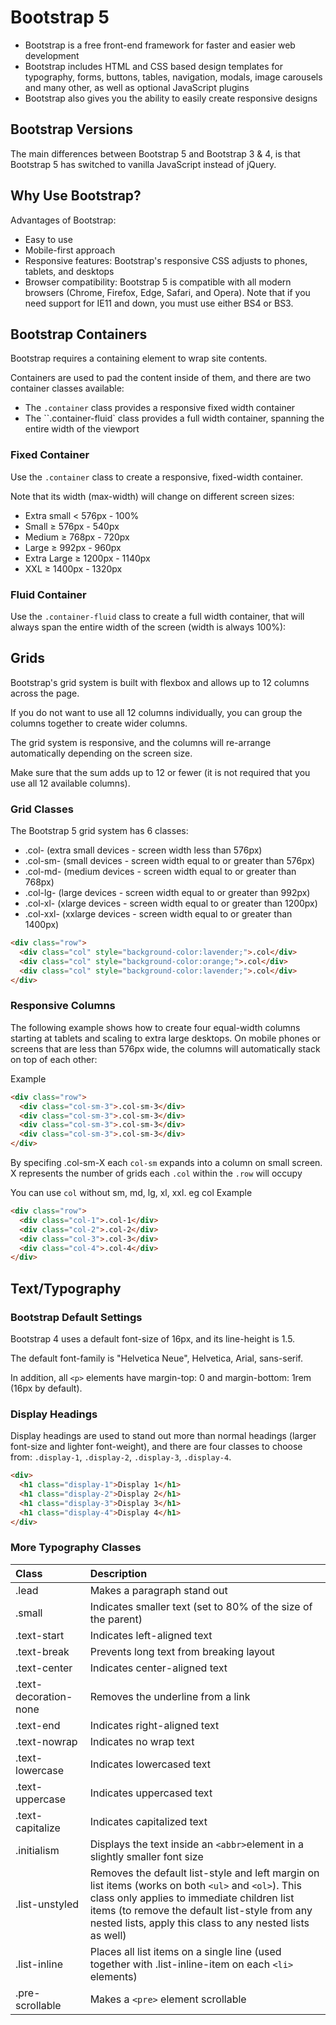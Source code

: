 # Bootstrap 5
- Bootstrap is a free front-end framework for faster and easier web development
- Bootstrap includes HTML and CSS based design templates for typography, forms, buttons, tables, navigation, modals, image carousels and many other, as well as optional JavaScript plugins
- Bootstrap also gives you the ability to easily create responsive designs


## Bootstrap Versions
The main differences between Bootstrap 5 and Bootstrap 3 & 4, is that Bootstrap 5 has switched to vanilla JavaScript instead of jQuery.




## Why Use Bootstrap?
Advantages of Bootstrap:
- Easy to use
- Mobile-first approach
- Responsive features: Bootstrap's responsive CSS adjusts to phones, tablets, and desktops
- Browser compatibility: Bootstrap 5 is compatible with all modern browsers (Chrome, Firefox, Edge, Safari, and Opera). Note that if you need support for IE11 and down, you must use either BS4 or BS3.




## Bootstrap Containers
Bootstrap requires a containing element to wrap site contents.

Containers are used to pad the content inside of them, and there are two container classes available:
- The `.container` class provides a responsive fixed width container
- The ``.container-fluid` class provides a full width container, spanning the entire width of the viewport


### Fixed Container
Use the `.container` class to create a responsive, fixed-width container.

Note that its width (max-width) will change on different screen sizes:

- Extra small < 576px	- 100%
- Small ≥ 576px	- 540px
- Medium ≥ 768px	- 720px
- Large ≥ 992px	- 960px
- Extra Large ≥ 1200px	- 1140px
- XXL ≥ 1400px - 1320px



### Fluid Container
Use the `.container-fluid` class to create a full width container, that will always span the entire width of the screen (width is always 100%):





## Grids
Bootstrap's grid system is built with flexbox and allows up to 12 columns across the page.

If you do not want to use all 12 columns individually, you can group the columns together to create wider columns. 

The grid system is responsive, and the columns will re-arrange automatically depending on the screen size.

Make sure that the sum adds up to 12 or fewer (it is not required that you use all 12 available columns).



### Grid Classes
The Bootstrap 5 grid system has 6 classes:

- .col- (extra small devices - screen width less than 576px)
- .col-sm- (small devices - screen width equal to or greater than 576px)
- .col-md- (medium devices - screen width equal to or greater than 768px)
- .col-lg- (large devices - screen width equal to or greater than 992px)
- .col-xl- (xlarge devices - screen width equal to or greater than 1200px)
- .col-xxl- (xxlarge devices - screen width equal to or greater than 1400px)



```html
<div class="row">
  <div class="col" style="background-color:lavender;">.col</div>
  <div class="col" style="background-color:orange;">.col</div>
  <div class="col" style="background-color:lavender;">.col</div>
</div>
```

### Responsive Columns
The following example shows how to create four equal-width columns starting at tablets and scaling to extra large desktops. On mobile phones or screens that are less than 576px wide, the columns will automatically stack on top of each other:

Example
```html
<div class="row">
  <div class="col-sm-3">.col-sm-3</div>
  <div class="col-sm-3">.col-sm-3</div>
  <div class="col-sm-3">.col-sm-3</div>
  <div class="col-sm-3">.col-sm-3</div>
</div>
```

By specifing .col-sm-X  each `col-sm` expands into a column on small screen. X represents the number of grids each `.col` within the `.row` will occupy

You can use `col` without sm, md, lg, xl, xxl. eg col 
Example
```html
<div class="row">
  <div class="col-1">.col-1</div>
  <div class="col-2">.col-2</div>
  <div class="col-3">.col-3</div>
  <div class="col-4">.col-4</div>
</div>
```





## Text/Typography


### Bootstrap Default Settings
Bootstrap 4 uses a default font-size of 16px, and its line-height is 1.5.

The default font-family is "Helvetica Neue", Helvetica, Arial, sans-serif.

In addition, all `<p>` elements have margin-top: 0 and margin-bottom: 1rem (16px by default).


### Display Headings
Display headings are used to stand out more than normal headings (larger font-size and lighter font-weight), and there are four classes to choose from: `.display-1`, `.display-2`, `.display-3`, `.display-4`.

```html
<div>
  <h1 class="display-1">Display 1</h1>
  <h1 class="display-2">Display 2</h1>
  <h1 class="display-3">Display 3</h1>
  <h1 class="display-4">Display 4</h1>
</div>
```



### More Typography Classes

| Class |	Description |
| :--- | :--- |
| .lead | Makes a paragraph stand out	 |
| .small | Indicates smaller text (set to 80% of the size of the parent)	 |
| .text-start | Indicates left-aligned text	 |
| .text-break | Prevents long text from breaking layout	 |
| .text-center | Indicates center-aligned text	 |
| .text-decoration-none | Removes the underline from a link	 |
| .text-end |	Indicates right-aligned text	 |
| .text-nowrap | Indicates no wrap text	 |
| .text-lowercase | Indicates lowercased text	 |
| .text-uppercase | Indicates uppercased text	 |
| .text-capitalize | Indicates capitalized text	 |
| .initialism | Displays the text inside an `<abbr>`element in a slightly smaller font size	 |
| .list-unstyled | Removes the default list-style and left margin on list items (works on both `<ul>` and `<ol>`). This class only applies to immediate children list items (to remove the default list-style from any nested lists, apply this class to any nested lists as well) |	
| .list-inline | Places all list items on a single line (used together with .list-inline-item on each `<li>` elements)	 |
| .pre-scrollable | Makes a `<pre>` element scrollable |












